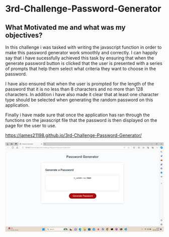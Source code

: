 # 3rd-Challenge-Password-Generator

## What Motivated me and what was my objectives?

In this challenge i was tasked with writing the javascript function in order to make this password generator work smoothly and correctly. I can happily say that i have sucessfully achieved this task by ensuring that when the generate password button is clicked that the user is presented with a series of prompts that help them select what criteria they want to choose in the password.

I have also ensured that when the user is prompted for the length of the password that it is no less than 8 characters and no more than 128 characters. In addition i have also made it clear that at least one character type should be selected when generating the random password on this application.

Finally i have made sure that once the application has ran through the functions on the javascript file that the password is then displayed on the page for the user to use.

https://james21198.github.io/3rd-Challenge-Password-Generator/

![Alt text](/Images/Website-Application.png)

